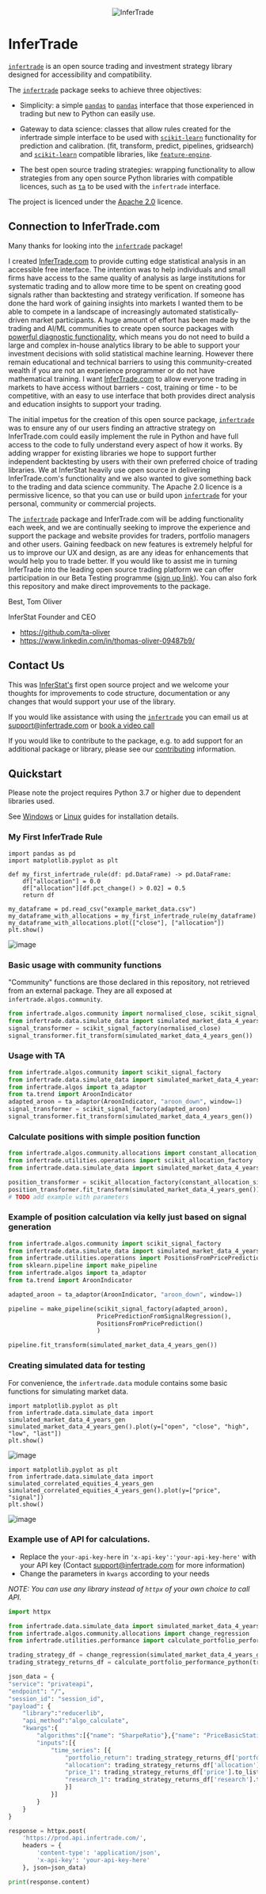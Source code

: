<p align="center"><img src="https://www.infertrade.com/static/media/InferTradeLogo.5c2cc437.svg" alt="InferTrade"/>
</p>

# InferTrade

[`infertrade`](https://github.com/ta-oliver/infertrade) is an open source trading and investment strategy library designed for accessibility and compatibility.

The [`infertrade`](https://github.com/ta-oliver/infertrade) package seeks to achieve three objectives:

- Simplicity: a simple [`pandas`](https://github.com/pandas-dev/pandas) to [`pandas`](https://github.com/pandas-dev/pandas) interface that those experienced in trading but new to Python can easily use.

- Gateway to data science: classes that allow rules created for the infertrade simple interface to be used with [`scikit-learn`](https://github.com/scikit-learn/scikit-learn) functionality for prediction and calibration. (fit, transform, predict, pipelines, gridsearch) and [`scikit-learn`](https://github.com/scikit-learn/scikit-learn) compatible libraries, like [`feature-engine`](https://github.com/solegalli/feature_engine).

- The best open source trading strategies: wrapping functionality to allow strategies from any open source Python libraries with compatible licences, such as [`ta`](https://github.com/bukosabino/ta) to be used with the `infertrade` interface.

The project is licenced under the [Apache 2.0](https://choosealicense.com/licenses/apache-2.0/) licence.  

## Connection to InferTrade.com

Many thanks for looking into the [`infertrade`](https://github.com/ta-oliver/infertrade) package!

I created [InferTrade.com](https://infertrade.com/) to provide cutting edge statistical analysis in an accessible free interface. The intention was to help individuals and small firms have access to the same quality of analysis as large institutions for systematic trading and to allow more time to be spent on creating good signals rather than backtesting and strategy verification. If someone has done the hard work of gaining insights into markets I wanted them to be able to compete in a landscape of increasingly automated statistically-driven market participants. A huge amount of effort has been made by the trading and AI/ML communities to create open source packages with [powerful diagnostic functionality](https://github.com/mljar/mljar-supervised), which means you do not need to build a large and complex in-house analytics library to be able to support your investment decisions with solid statistical machine learning. However there remain educational and technical barriers to using this community-created wealth if you are not an experience programmer or do not have mathematical training. I want [InferTrade.com](www.infertrade.com) to allow everyone trading in markets to have access without barriers - cost, training or time - to be competitive, with an easy to use interface that both provides direct analysis and education insights to support your trading. 

The initial impetus for the creation of this open source package, [`infertrade`](https://github.com/ta-oliver/infertrade) was to ensure any of our users finding an attractive strategy on InferTrade.com could easily implement the rule in Python and have full access to the code to fully understand every aspect of how it works. By adding wrapper for existing libraries we hope to support further independent backtesting by users with their own preferred choice of trading libraries. We at InferStat heavily use open source in delivering InferTrade.com's functionality and we also wanted to give something back to the trading and data science community. The Apache 2.0 licence is a permissive licence, so that you can use or build upon [`infertrade`](https://github.com/ta-oliver/infertrade) for your personal, community or commercial projects.

The [`infertrade`](https://github.com/ta-oliver/infertrade) package and InferTrade.com will be adding functionality each week, and we are continually seeking to improve the experience and support the package and website provides for traders, portfolio managers and other users. Gaining feedback on new features is extremely helpful for us to improve our UX and design, as are any ideas for enhancements that would help you to trade better. If you would like to assist me in turning InferTrade into the leading open source trading platform we can offer participation in our Beta Testing programme ([sign up link](https://docs.google.com/forms/d/e/1FAIpQLSeNznsSNx-UUZ_nc9wchgsTy1z9T75YO5cZOB03YP-vQ-F2NQ/viewform?usp=sf_link)). You can also fork this repository and make direct improvements to the package.

Best,
Tom Oliver

InferStat Founder and CEO

- https://github.com/ta-oliver
- https://www.linkedin.com/in/thomas-oliver-09487b9/



## Contact Us

This was [InferStat's](https://inferstat.com/) first open source project and we welcome your thoughts for improvements to code structure, documentation or any changes that would support your use of the library. 

If you would like assistance with using the [`infertrade`](https://github.com/ta-oliver) you can email us at support@infertrade.com or [book a video call](www.calendly.com/infertrade)

If you would like to contribute to the package, e.g. to add support for an additional package or library, please see our [contributing](CONTRIBUTING.md) information.


## Quickstart

Please note the project requires Python 3.7 or higher due to dependent libraries used.

See [Windows](https://github.com/ta-oliver/infertrade/blob/main/docs/Install%20Windows.md) or [Linux](https://github.com/ta-oliver/infertrade/blob/main/docs/Install%20Ubuntu%20Linux.md) guides for installation details.


### My First InferTrade Rule

```
import pandas as pd
import matplotlib.pyplot as plt

def my_first_infertrade_rule(df: pd.DataFrame) -> pd.DataFrame:
    df["allocation"] = 0.0
    df["allocation"][df.pct_change() > 0.02] = 0.5     
    return df
    
my_dataframe = pd.read_csv("example_market_data.csv")    
my_dataframe_with_allocations = my_first_infertrade_rule(my_dataframe)
my_dataframe_with_allocations.plot(["close"], ["allocation"])
plt.show()
```

![image](https://user-images.githubusercontent.com/29981664/110859161-ed2ef800-82b2-11eb-8bcb-cfdc3596b880.png)


### Basic usage with community functions

"Community" functions are those declared in this repository, not retrieved from an external package. They are all exposed at `infertrade.algos.community`.

```python
from infertrade.algos.community import normalised_close, scikit_signal_factory
from infertrade.data.simulate_data import simulated_market_data_4_years_gen
signal_transformer = scikit_signal_factory(normalised_close)
signal_transformer.fit_transform(simulated_market_data_4_years_gen())
```

### Usage with TA

```python
from infertrade.algos.community import scikit_signal_factory
from infertrade.data.simulate_data import simulated_market_data_4_years_gen
from infertrade.algos import ta_adaptor
from ta.trend import AroonIndicator
adapted_aroon = ta_adaptor(AroonIndicator, "aroon_down", window=1)
signal_transformer = scikit_signal_factory(adapted_aroon)
signal_transformer.fit_transform(simulated_market_data_4_years_gen())
```

### Calculate positions with simple position function

```python
from infertrade.algos.community.allocations import constant_allocation_size
from infertrade.utilities.operations import scikit_allocation_factory
from infertrade.data.simulate_data import simulated_market_data_4_years_gen

position_transformer = scikit_allocation_factory(constant_allocation_size)
position_transformer.fit_transform(simulated_market_data_4_years_gen())
# TODO add example with parameters
```

### Example of position calculation via kelly just based on signal generation

```python
from infertrade.algos.community import scikit_signal_factory
from infertrade.data.simulate_data import simulated_market_data_4_years_gen
from infertrade.utilities.operations import PositionsFromPricePrediction, PricePredictionFromSignalRegression
from sklearn.pipeline import make_pipeline
from infertrade.algos import ta_adaptor
from ta.trend import AroonIndicator

adapted_aroon = ta_adaptor(AroonIndicator, "aroon_down", window=1)

pipeline = make_pipeline(scikit_signal_factory(adapted_aroon),
                         PricePredictionFromSignalRegression(),
                         PositionsFromPricePrediction()
                         )

pipeline.fit_transform(simulated_market_data_4_years_gen())
```

### Creating simulated data for testing

For convenience, the `infertrade.data` module contains some basic functions for simulating market data.

```
import matplotlib.pyplot as plt
from infertrade.data.simulate_data import simulated_market_data_4_years_gen
simulated_market_data_4_years_gen().plot(y=["open", "close", "high", "low", "last"])
plt.show()
```

![image](https://user-images.githubusercontent.com/29981664/111359984-1e794080-8684-11eb-88df-5e2af83eadd5.png)

```
import matplotlib.pyplot as plt
from infertrade.data.simulate_data import simulated_correlated_equities_4_years_gen
simulated_correlated_equities_4_years_gen().plot(y=["price", "signal"])
plt.show()
```
![image](https://user-images.githubusercontent.com/29981664/111360130-4668a400-8684-11eb-933e-e8f10662b0bb.png)

### Example use of API for calculations.

- Replace the `your-api-key-here` in `'x-api-key':'your-api-key-here'` with your API key (Contact support@infertrade.com for more information)
- Change the parameters in `kwargs` according to your needs

*NOTE: You can use any library instead of `httpx` of your own choice to call API.*

```python
import httpx

from infertrade.data.simulate_data import simulated_market_data_4_years_gen
from infertrade.algos.community.allocations import change_regression
from infertrade.utilities.performance import calculate_portfolio_performance_python

trading_strategy_df = change_regression(simulated_market_data_4_years_gen())
trading_strategy_returns_df = calculate_portfolio_performance_python(trading_strategy_df)

json_data = {
"service": "privateapi",
"endpoint": "/",
"session_id": "session_id",
"payload": {
    "library":"reducerlib",
    "api_method":"algo_calculate",
    "kwargs":{
        "algorithms":[{"name": "SharpeRatio"},{"name": "PriceBasicStatistics"}],
        "inputs":[{
            "time_series": [{
                "portfolio_return": trading_strategy_returns_df['portfolio_return'].to_list(),
                "allocation": trading_strategy_returns_df['allocation'].to_list(),
                "price_1": trading_strategy_returns_df['price'].to_list(),
                "research_1": trading_strategy_returns_df['research'].to_list()
                }]
            }]
        }
    }
}

response = httpx.post(
    'https://prod.api.infertrade.com/',
    headers = {
        'content-type': 'application/json',
        'x-api-key': 'your-api-key-here'
    }, json=json_data)

print(response.content)
```

